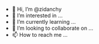 - 👋 Hi, I’m @zidanchy
- 👀 I’m interested in ...
- 🌱 I’m currently learning ...
- 💞️ I’m looking to collaborate on ...
- 📫 How to reach me ...

<!---
zidanchy/zidanchy is a ✨ special ✨ repository because its `README.md` (this file) appears on your GitHub profile.
You can click the Preview link to take a look at your changes.
--->
